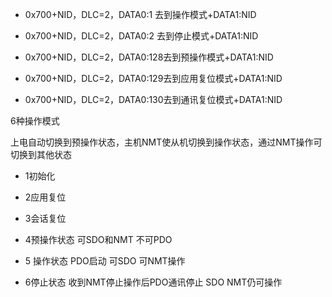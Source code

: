 - 0x700+NID，DLC=2，DATA0:1 去到操作模式+DATA1:NID

- 0x700+NID，DLC=2，DATA0:2 去到停止模式+DATA1:NID

- 0x700+NID，DLC=2，DATA0:128去到预操作模式+DATA1:NID

- 0x700+NID，DLC=2，DATA0:129去到应用复位模式+DATA1:NID

- 0x700+NID，DLC=2，DATA0:130去到通讯复位模式+DATA1:NID

6种操作模式

上电自动切换到预操作状态，主机NMT使从机切换到操作状态，通过NMT操作可切换到其他状态

- 1初始化 

- 2应用复位 

- 3会话复位 

- 4预操作状态 可SDO和NMT 不可PDO

- 5 操作状态  PDO启动 可SDO 可NMT操作

- 6停止状态 收到NMT停止操作后PDO通讯停止 SDO NMT仍可操作
